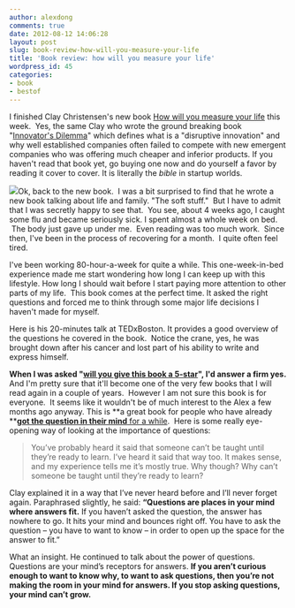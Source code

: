 ```yaml
---
author: alexdong
comments: true
date: 2012-08-12 14:06:28
layout: post
slug: book-review-how-will-you-measure-your-life
title: 'Book review: how will you measure your life'
wordpress_id: 45
categories:
- book
- bestof
---
```


I finished Clay Christensen's new book [How will you measure your life](http://www.amazon.com/How-Will-Measure-Your-Life/dp/0062102419/) this week.  Yes, the same Clay who wrote the ground breaking book "[Innovator's Dilemma](http://www.amazon.com/The-Innovators-Dilemma-Revolutionary-Essentials/dp/0060521996)" which defines what is a "disruptive innovation" and why well established companies often failed to compete with new emergent companies who was offering much cheaper and inferior products. If you haven't read that book yet, go buying one now and do yourself a favor by reading it cover to cover. It is literally the _bible_ in startup worlds.

![](http://harpercollins.co.in/Book_CoverImage/3306_Full_how_will_you_measure_your_life.jpg)Ok, back to the new book.  I was a bit surprised to find that he wrote a new book talking about life and family. "The soft stuff."  But I have to admit that I was secretly happy to see that.  You see, about 4 weeks ago, I caught some flu and became seriously sick. I spent almost a whole week on bed.  The body just gave up under me.  Even reading was too much work.  Since then, I've been in the process of recovering for a month.  I quite often feel tired.

I've been working 80-hour-a-week for quite a while. This one-week-in-bed experience made me start wondering how long I can keep up with this lifestyle. How long I should wait before I start paying more attention to other parts of my life.  This book comes at the perfect time. It asked the right questions and forced me to think through some major life decisions I haven't made for myself.

Here is his 20-minutes talk at TEDxBoston. It provides a good overview of the questions he covered in the book.  Notice the crane, yes, he was brought down after his cancer and lost part of his ability to write and express himself.


**When I was asked "[will you give this book a 5-star](https://twitter.com/diamondtin/status/233053668189020161)", I'd answer a firm yes.** And I'm pretty sure that it'll become one of the very few books that I will read again in a couple of years.  However I am not sure this book is for everyone.  It seems like it wouldn't be of much interest to the Alex a few months ago anyway. This is **a great book for people who have already **[**got the question in their mind** for a while](http://37signals.com/svn/posts/3225-what-are-questions).  Here is some really eye-opening way of looking at the importance of questions:


> You’ve probably heard it said that someone can’t be taught until they’re ready to learn. I’ve heard it said that way too. It makes sense, and my experience tells me it’s mostly true. Why though? Why can’t someone be taught until they’re ready to learn?

Clay explained it in a way that I’ve never heard before and I’ll never forget again. Paraphrased slightly, he said: **“Questions are places in your mind where answers fit.** If you haven’t asked the question, the answer has nowhere to go. It hits your mind and bounces right off. You have to ask the question – you have to want to know – in order to open up the space for the answer to fit.”

What an insight. He continued to talk about the power of questions. Questions are your mind’s receptors for answers. **If you aren’t curious enough to want to know why, to want to ask questions, then you’re not making the room in your mind for answers. If you stop asking questions, your mind can’t grow.**
